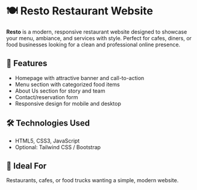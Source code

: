 # 🍽️ Resto Restaurant Website

**Resto** is a modern, responsive restaurant website designed to showcase your menu, ambiance, and services with style. Perfect for cafes, diners, or food businesses looking for a clean and professional online presence.

## 🌟 Features
- Homepage with attractive banner and call-to-action
- Menu section with categorized food items
- About Us section for story and team
- Contact/reservation form
- Responsive design for mobile and desktop

## 🛠️ Technologies Used
- HTML5, CSS3, JavaScript
- Optional: Tailwind CSS / Bootstrap

## 📌 Ideal For
Restaurants, cafes, or food trucks wanting a simple, modern website.


